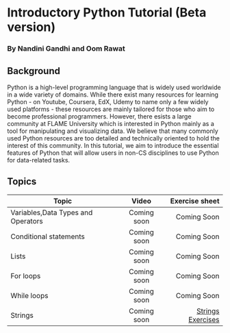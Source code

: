 # Introductory Python Tutorial (Beta version)

### By Nandini Gandhi and Oom Rawat

## Background

Python is a high-level programming language that is widely used worldwide in a wide variety of domains. While there exist many resources for learning Python - on Youtube, Coursera, EdX, Udemy to name only a few widely used platforms - these resources are mainly tailored for those who aim to become professional programmers. However, there esists a large community at FLAME University which is interested in Python mainly as a tool for manipulating and visualizing data. We believe that many commonly used Python resources are too detailed and technically oriented to hold the interest of this community. In this tutorial, we aim to introduce the essential features of Python that will allow users in non-CS disciplines to use Python for data-related tasks.  

## Topics 

| Topic   |      Video      |  Exercise sheet |
|----------|:-------------:|------:|
| Variables,Data Types and Operators |  Coming soon | Coming Soon|
| Conditional statements |  Coming soon | Coming Soon|
| Lists |  Coming soon | Coming Soon|
| For loops |  Coming soon | Coming Soon|
| While loops |  Coming soon | Coming Soon|
| Strings |  Coming soon | [Strings Exercises](https://github.com/flame-q-centre/flame-q-centre.github.io/blob/main/_includes/Strings.pdf)|
